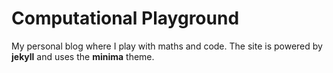 # Computational Playground
My personal blog where I play with maths and code. The site is powered by <b>jekyll</b> and uses the <b>minima</b> theme.

